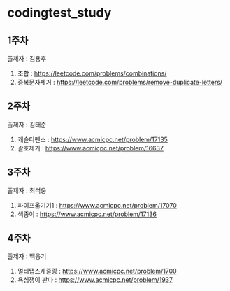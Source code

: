 # codingtest_study

## 1주차

출제자 : 김용후  

1. 조합 : https://leetcode.com/problems/combinations/  
2. 중복문자제거 : https://leetcode.com/problems/remove-duplicate-letters/  



## 2주차

출제자 : 김태준

1. 캐슬디펜스 : https://www.acmicpc.net/problem/17135  
2. 괄호제거 : https://www.acmicpc.net/problem/16637  



## 3주차

출제자 : 최석웅  

1. 파이프옮기기1 : https://www.acmicpc.net/problem/17070  
2. 색종이 : https://www.acmicpc.net/problem/17136  


## 4주차

출제자 : 백웅기

1. 멀티탭스케줄링 : https://www.acmicpc.net/problem/1700  
2. 욕심쟁이 판다 : https://www.acmicpc.net/problem/1937   
